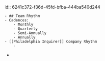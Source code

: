 id:: 6241c372-f36d-45fd-bfba-444ba540d244

	- ## Team Rhythm
	- Cadences:
		- Monthly
		- Quarterly
		- Semi-Annually
		- Annually
	- [[Philadelphia Inquirer]] Company Rhythm
		-
-